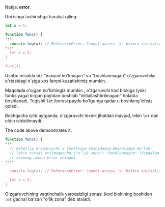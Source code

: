 Natija: **error**.

Uni ishga tushirishga harakat qiling:

```js run
let x = 1;

function func() {
*!*
  console.log(x); // ReferenceError: Cannot access 'x' before initialization
*/!*
  let x = 2;
}

func();
```

Ushbu misolda biz "mavjud bo'lmagan" va "boshlanmagan" o'zgaruvchilar o'rtasidagi o'ziga xos farqni kuzatishimiz mumkin.

Maqolada o'qigan bo'lishingiz mumkin [](info:closure), o'zgaruvchi kod blokiga (yoki funksiyaga) kirgan paytdan boshlab "initiallashtirilmagan" holatda boshlanadi. Tegishli `let` iborasi paydo bo'lgunga qadar u boshlang'ichsiz qoladi.

Boshqacha qilib aytganda, oʻzgaruvchi texnik jihatdan mavjud, lekin `let` dan oldin ishlatilmaydi.

The code above demonstrates it.

```js
function func() {
*!*
  // mahalliy o'zgaruvchi x funktsiya boshidanoq mexanizmga ma'lum,
  // lekin ruxsat etilmaguncha ("o'lik zona") "boshlanmagan" (foydalanish mumkin emas).
  // shuning uchun error chiqadi
*/!*

  console.log(x); // ReferenceError: Cannot access 'x' before initialization

  let x = 2;
}
```

O'zgaruvchining vaqtinchalik yaroqsizligi zonasi (kod blokining boshidan `let` gacha) ba'zan "o'lik zona" deb ataladi.
